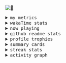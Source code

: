 [![🐙](https://hits.seeyoufarm.com/api/count/incr/badge.svg?url=https%3A%2F%2Fgithub.com%2Fktnkk%2Fhit-counter&count_bg=%23070707&title_bg=%23070707&icon=&icon_color=%23E7E7E7&title=visitors&edge_flat=true)](https://hits.seeyoufarm.com)

<details>
  <summary> <samp>my metrics</samp></summary>
  
  <br>
  
 ![🐳](https://github.com/kkhys/kkhys/blob/main/github-metrics.svg)
  
  ***
</details>

<details>
  <summary> <samp>wakaTime stats</samp></summary>
  
  <br>
  
<!--START_SECTION:waka-->
![Code Time](http://img.shields.io/badge/Code%20Time-4%2C317%20hrs%2055%20mins-blue)

**🐱 My GitHub Data** 

> 📦 5.1 MB Used in GitHub's Storage 
 > 
> 💼 Opted to Hire
 > 
> 📜 9 Public Repositories 
 > 
> 🔑 23 Private Repositories 
 > 
**I'm an Early 🐤** 

```text
🌞 Morning                7727 commits        ███████░░░░░░░░░░░░░░░░░░   28.55 % 
🌆 Daytime                6200 commits        ██████░░░░░░░░░░░░░░░░░░░   22.91 % 
🌃 Evening                11010 commits       ██████████░░░░░░░░░░░░░░░   40.68 % 
🌙 Night                  2129 commits        ██░░░░░░░░░░░░░░░░░░░░░░░   07.87 % 
```
📅 **I'm Most Productive on Sunday** 

```text
Monday                   3537 commits        ███░░░░░░░░░░░░░░░░░░░░░░   13.07 % 
Tuesday                  3833 commits        ████░░░░░░░░░░░░░░░░░░░░░   14.16 % 
Wednesday                3695 commits        ███░░░░░░░░░░░░░░░░░░░░░░   13.65 % 
Thursday                 3635 commits        ███░░░░░░░░░░░░░░░░░░░░░░   13.43 % 
Friday                   3845 commits        ████░░░░░░░░░░░░░░░░░░░░░   14.21 % 
Saturday                 3921 commits        ████░░░░░░░░░░░░░░░░░░░░░   14.49 % 
Sunday                   4600 commits        ████░░░░░░░░░░░░░░░░░░░░░   17.00 % 
```


📊 **This Week I Spent My Time On** 

```text
🕑︎ Time Zone: Asia/Tokyo

💬 Programming Languages: 
Other                    50 hrs 21 mins      ████████████████████░░░░░   80.34 % 
CSS                      3 hrs 14 mins       █░░░░░░░░░░░░░░░░░░░░░░░░   05.18 % 
MDX                      2 hrs 53 mins       █░░░░░░░░░░░░░░░░░░░░░░░░   04.62 % 
HTML                     2 hrs 16 mins       █░░░░░░░░░░░░░░░░░░░░░░░░   03.62 % 
Play2                    2 hrs 4 mins        █░░░░░░░░░░░░░░░░░░░░░░░░   03.30 % 

🔥 Editors: 
Chrome                   50 hrs 34 mins      ████████████████████░░░░░   80.68 % 
IntelliJ IDEA            7 hrs 7 mins        ███░░░░░░░░░░░░░░░░░░░░░░   11.37 % 
WebStorm                 3 hrs 31 mins       █░░░░░░░░░░░░░░░░░░░░░░░░   05.62 % 
Intellijidea             1 hr 23 mins        █░░░░░░░░░░░░░░░░░░░░░░░░   02.21 % 
DataGrip                 4 mins              ░░░░░░░░░░░░░░░░░░░░░░░░░   00.12 % 

💻 Operating System: 
Mac                      62 hrs 41 mins      █████████████████████████   100.00 % 
```


 Last Updated on 2024/08/05 18:41:28 UTC
<!--END_SECTION:waka-->
  
  ***
</details>


<details>
  <summary> <samp>now playing</samp></summary>
  
  <br>
 
 [![🐟](https://spotify-github-profile.vercel.app/api/view?uid=31ryofms4dnv7mrohhepo4c4zgqu&cover_image=true&theme=default&show_offline=false&background_color=121212&bar_color=53b14f&bar_color_cover=false)](https://open.spotify.com/user/31ryofms4dnv7mrohhepo4c4zgqu)
  
  ***
</details>

<details>
  <summary> <samp>github readme stats</samp></summary>
  
  <br>
  
 <p align="left"> 
  <img alt="🐠" src="https://github-readme-stats.vercel.app/api?username=kkhys&count_private=true&show_icons=true&theme=dark&include_all_commits=true" />
  <img alt="🐟" src="https://github-readme-stats.vercel.app/api/top-langs/?username=kkhys&layout=compact&theme=dark&langs_count=10&hide=HTML,CSS,SCSS" />
</p>
  
  ***
</details>

<details>
  <summary> <samp>profile trophies</samp></summary>
  
  <br>
  
  [![🐬](https://github-profile-trophy.vercel.app/?username=kkhys&rank=SECRET,SSS,SS,S,AAA,AA,A&theme=darkhub&row=1&margin-w=10&no-bg=true)](https://github.com/ryo-ma/github-profile-trophy)
  
  ***
</details>

<details>
  <summary> <samp>summary cards</samp></summary>
  
  <br>
  
  ![🐋](https://github-profile-summary-cards.vercel.app/api/cards/profile-details?username=kkhys&theme=github_dark)
  ![🦑](https://github-profile-summary-cards.vercel.app/api/cards/repos-per-language?username=kkhys&theme=github_dark)
  ![🦭](https://github-profile-summary-cards.vercel.app/api/cards/most-commit-language?username=kkhys&theme=github_dark)
  ![🦀](https://github-profile-summary-cards.vercel.app/api/cards/stats?username=kkhys&theme=github_dark)
  ![🦈](https://github-profile-summary-cards.vercel.app/api/cards/productive-time?username=kkhys&theme=github_dark)
  
  ***
</details>

<details>
  <summary> <samp>streak stats</samp></summary>
  
  <br>
  
  [![🐠](http://github-readme-streak-stats.herokuapp.com?user=kkhys&theme=dark)](https://git.io/streak-stats)
  
  ***
</details>

<details>
  <summary> <samp>activity graph</samp></summary>
  
  <br>
  
  [![🐡](https://github-readme-activity-graph.vercel.app/graph?username=kkhys&theme=xcode)](https://github.com/ashutosh00710/github-readme-activity-graph)
  
  ***
</details>
